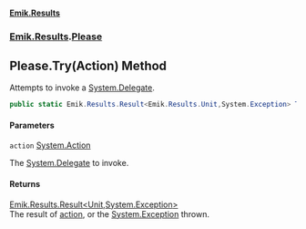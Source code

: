 #### [Emik.Results](index.md 'index')
### [Emik.Results](Emik.Results.md 'Emik.Results').[Please](Please.md 'Emik.Results.Please')

## Please.Try(Action) Method

Attempts to invoke a [System.Delegate](https://docs.microsoft.com/en-us/dotnet/api/System.Delegate 'System.Delegate').

```csharp
public static Emik.Results.Result<Emik.Results.Unit,System.Exception> Try(System.Action action);
```
#### Parameters

<a name='Emik.Results.Please.Try(System.Action).action'></a>

`action` [System.Action](https://docs.microsoft.com/en-us/dotnet/api/System.Action 'System.Action')

The [System.Delegate](https://docs.microsoft.com/en-us/dotnet/api/System.Delegate 'System.Delegate') to invoke.

#### Returns
[Emik.Results.Result&lt;](Result{TOk,TErr}.md 'Emik.Results.Result<TOk,TErr>')[Unit](Unit.md 'Emik.Results.Unit')[,](Result{TOk,TErr}.md 'Emik.Results.Result<TOk,TErr>')[System.Exception](https://docs.microsoft.com/en-us/dotnet/api/System.Exception 'System.Exception')[&gt;](Result{TOk,TErr}.md 'Emik.Results.Result<TOk,TErr>')  
The result of [action](Please.Try(Action).md#Emik.Results.Please.Try(System.Action).action 'Emik.Results.Please.Try(System.Action).action'), or the [System.Exception](https://docs.microsoft.com/en-us/dotnet/api/System.Exception 'System.Exception') thrown.